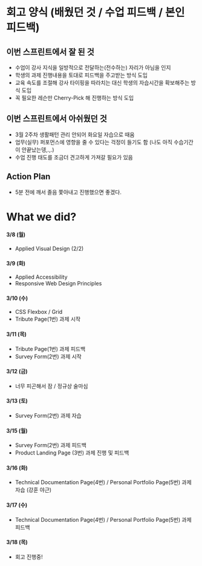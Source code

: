 # 회고 양식 (배웠던 것 / 수업 피드백 / 본인 피드백)

## 이번 스프린트에서 잘 된 것 

- 수업이 강사 지식을 일방적으로 전달하는(전수하는) 자리가 아님을 인지
- 학생의 과제 진행내용을 토대로 피드백을 주고받는 방식 도입
- 교육 속도를 조절해 강사 타이핑을 따라치는 대신 학생의 자습시간을 확보해주는 방식 도입
- 꼭 필요한 레슨만 Cherry-Pick 해 진행하는 방식 도입 

## 이번 스프린트에서 아쉬웠던 것

- 3월 2주차 생활패턴 관리 안되어 화요일 자습으로 때움
- 업무(실무) 퍼포먼스에 영향을 줄 수 있다는 걱정이 들기도 함 (나도 아직 수습기간이 안끝났는뎅,.,.)
- 수업 진행 태도를 조금더 견고하게 가져갈 필요가 있음
 
## Action Plan

- 5분 전에 깨서 졸음 쫓아내고 진행했으면 좋겠다.

# What we did?

#### 3/8 (월)
- Applied Visual Design (2/2)
#### 3/9 (화) 
- Applied Accessibility
- Responsive Web Design Principles
#### 3/10 (수)
- CSS Flexbox / Grid
- Tribute Page(1번) 과제 시작
#### 3/11 (목)
- Tribute Page(1번) 과제 피드백
- Survey Form(2번) 과제 시작
#### 3/12 (금)
- 너무 피곤해서 잠 / 정규상 술마심
#### 3/13 (토)
- Survey Form(2번) 과제 자습
#### 3/15 (월)
- Survey Form(2번) 과제 피드백
- Product Landing Page (3번) 과제 진행 및 피드백
#### 3/16 (화)
- Technical Documentation Page(4번) / Personal Portfolio Page(5번) 과제 자습 (강훈 야근)
#### 3/17 (수)
- Technical Documentation Page(4번) / Personal Portfolio Page(5번) 과제 피드백
#### 3/18 (목)
- 회고 진행중!
